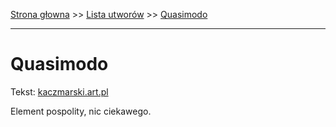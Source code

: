 [Strona głowna](../index.md) >> [Lista utworów](../list.md) >> [Quasimodo](504.md)

---

# Quasimodo

Tekst: [kaczmarski.art.pl](https://www.kaczmarski.art.pl/tworczosc/wiersze/quasimodo/)

Element pospolity, nic ciekawego.